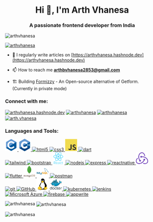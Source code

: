 <h1 align="center">Hi 👋, I'm Arth Vhanesa</h1>
<h3 align="center">A passionate frontend developer from India</h3>

<p align="left"> <img src="https://komarev.com/ghpvc/?username=arthvhanesa&label=Profile%20views&color=0e75b6&style=flat" alt="arthvhanesa" /> </p>

<p align="left"> <a href="https://twitter.com/arthvhanesa" target="blank"><img src="https://img.shields.io/twitter/follow/arthvhanesa?logo=twitter&style=for-the-badge" alt="arthvhanesa" /></a> </p>

- 📝 I regularly write articles on [https://arthvhanesa.hashnode.dev](https://arthvhanesa.hashnode.dev)

- 📫 How to reach me **arthbvhanesa2853@gmail.com**

- 🏗️ Building [Formizzy](https://github.com/Formizzy) - An Open-source alternative of Getform. (Currently in private mode)
 
<h3 align="left">Connect with me:</h3>
<p align="left">
<!-- <a href="https://dev.to/arthvhanesa" target="blank"><img align="center" src="https://raw.githubusercontent.com/rahuldkjain/github-profile-readme-generator/master/src/images/icons/Social/devto.svg" alt="arthvhanesa" height="30" width="40" /></a> -->
<a href="https://arthvhanesa.hashnode.dev" target="blank"><img align="center" src="https://cdn.hashnode.com/res/hashnode/image/upload/v1611902473383/CDyAuTy75.png" alt="arthvhanesa.hashnode.dev" height="30" width="30" /></a>
<a href="https://twitter.com/arthvhanesa" target="blank"><img align="center" src="https://raw.githubusercontent.com/rahuldkjain/github-profile-readme-generator/master/src/images/icons/Social/twitter.svg" alt="arthvhanesa" height="30" width="40" /></a>
<a href="https://linkedin.com/in/arthvhanesa" target="blank"><img align="center" src="https://raw.githubusercontent.com/rahuldkjain/github-profile-readme-generator/master/src/images/icons/Social/linked-in-alt.svg" alt="arthvhanesa" height="30" width="40" /></a>
<a href="https://instagram.com/arth.vhanesa" target="blank"><img align="center" src="https://raw.githubusercontent.com/rahuldkjain/github-profile-readme-generator/master/src/images/icons/Social/instagram.svg" alt="arth.vhanesa" height="30" width="40" /></a>
</p>

<h3 align="left">Languages and Tools:</h3>
<p align="left">
<!-- c -->
<a href="https://www.cprogramming.com/" target="_blank" rel="noreferrer"> <img src="https://raw.githubusercontent.com/devicons/devicon/master/icons/c/c-original.svg" alt="c" width="40" height="40"/> </a> 
<!-- c++ -->
<a href="https://www.w3schools.com/cpp/" target="_blank" rel="noreferrer"> <img src="https://raw.githubusercontent.com/devicons/devicon/master/icons/cplusplus/cplusplus-original.svg" alt="cplusplus" width="40" height="40"/> </a> 
<!-- html -->
<a href="https://www.w3.org/html/" target="_blank" rel="noreferrer"> <img src="https://icongr.am/devicon/html5-original.svg?size=40&color=ffffff" alt="html5" width="40" height="40"/> </a> 
<!-- CSS -->
<a href="https://www.w3.org/Style/CSS/Overview.en.html" target="_blank" rel="noreferrer"> <img src="https://icongr.am/devicon/css3-original.svg?size=40&color=ffffff" alt="css3" width="40" height="40"/> </a>
<!-- Javascript -->
<a href="https://developer.mozilla.org/en-US/docs/Web/JavaScript" target="_blank" rel="noreferrer"> <img src="https://raw.githubusercontent.com/devicons/devicon/master/icons/javascript/javascript-original.svg" alt="javascript" width="40" height="40"/> </a> 
<!-- dart -->
<a href="https://dart.dev" target="_blank" rel="noreferrer"> <img src="https://www.vectorlogo.zone/logos/dartlang/dartlang-icon.svg" alt="dart" width="40" height="40"/> </a>
<br/>
<!-- tailwind css --> 
<a href="https://tailwindcss.com/" target="_blank" rel="noreferrer"> <img src="https://www.vectorlogo.zone/logos/tailwindcss/tailwindcss-icon.svg" alt="tailwind" width="40" height="40"/> </a>
<!-- bootstrap -->
<a href="https://getbootstrap.com" target="_blank" rel="noreferrer"> <img src="https://devicon-website.vercel.app/api/bootstrap/original.svg" alt="bootstrap" width="40" height="40"/> </a> 
<!-- react -->
<a href="https://reactjs.org/" target="_blank" rel="noreferrer"> <img src="https://raw.githubusercontent.com/devicons/devicon/master/icons/react/react-original-wordmark.svg" alt="react" width="40" height="40"/> </a> 
<!-- nodejs -->
<a href="https://nodejs.org" target="_blank" rel="noreferrer"> <img src="https://devicon-website.vercel.app/api/nodejs/original.svg" alt="nodejs" width="40" height="40"/> </a> 
<!-- express js  -->
<a href="https://expressjs.com" target="_blank" rel="noreferrer"> <img src="https://icongr.am/devicon/express-original.svg?size=40&color=ffffff" alt="express" width="40" height="40"/> </a> 
<!-- react native -->
<a href="https://reactnative.dev/" target="_blank" rel="noreferrer"> <img src="https://reactnative.dev/img/header_logo.svg" alt="reactnative" width="40" height="40"/> </a> 
<!-- redux -->
<a href="https://redux.js.org" target="_blank" rel="noreferrer"> <img src="https://raw.githubusercontent.com/devicons/devicon/master/icons/redux/redux-original.svg" alt="redux" width="40" height="40"/> </a> 
<!-- flutter -->
<a href="https://flutter.dev" target="_blank" rel="noreferrer"> <img src="https://www.vectorlogo.zone/logos/flutterio/flutterio-icon.svg" alt="flutter" width="40" height="40"/> </a> 
<!-- mongodb -->
<a href="https://www.mongodb.com/" target="_blank" rel="noreferrer"> <img src="https://raw.githubusercontent.com/devicons/devicon/master/icons/mongodb/mongodb-original-wordmark.svg" alt="mongodb" width="40" height="40"/> </a> 
<!-- my sql -->
<a href="https://www.mysql.com/" target="_blank" rel="noreferrer"> <img src="https://raw.githubusercontent.com/devicons/devicon/master/icons/mysql/mysql-original-wordmark.svg" alt="mysql" width="40" height="40"/> </a> 
<!-- postman -->
<a href="https://postman.com" target="_blank" rel="noreferrer"> <img src="https://www.vectorlogo.zone/logos/getpostman/getpostman-icon.svg" alt="postman" width="40" height="40"/> </a> 
<br/>
<!-- git -->
<a href="https://git-scm.com/" target="_blank" rel="noreferrer"> <img src="https://www.vectorlogo.zone/logos/git-scm/git-scm-icon.svg" alt="git" width="40" height="40"/> </a>
<!-- GitHub -->
<a href="https://github.com" target="_blank" rel="noreferrer"> <img src="https://devicon-website.vercel.app/api/github/original.svg?color=%23FFFFFF" alt="GitHub" width="40" height="40"/> </a> 
<!-- linux -->
<a href="https://www.linux.org/" target="_blank" rel="noreferrer"> <img src="https://raw.githubusercontent.com/devicons/devicon/master/icons/linux/linux-original.svg" alt="linux" width="40" height="40"/> </a> 
<!-- docker -->
<a href="https://www.docker.com/" target="_blank" rel="noreferrer"> <img src="https://raw.githubusercontent.com/devicons/devicon/master/icons/docker/docker-original-wordmark.svg" alt="docker" width="40" height="40"/> </a> 
<!-- kubernetes -->
<a href="https://kubernetes.io" target="_blank" rel="noreferrer"> <img src="https://www.vectorlogo.zone/logos/kubernetes/kubernetes-icon.svg" alt="kubernetes" width="40" height="40"/> </a> 
<!-- jenkins -->
<a href="https://www.jenkins.io" target="_blank" rel="noreferrer"> <img src="https://www.vectorlogo.zone/logos/jenkins/jenkins-icon.svg" alt="jenkins" width="40" height="40"/> </a>
<br/>
<!-- Azure  -->
<a href="https://azure.microsoft.com" target="_blank" rel="noreferrer"> <img src="https://devicon-website.vercel.app/api/azure/original.svg" alt="Microsoft Azure" width="40" height="40"/> </a> 
<!-- firebase  -->
<a href="https://firebase.google.com/" target="_blank" rel="noreferrer"> <img src="https://www.vectorlogo.zone/logos/firebase/firebase-icon.svg" alt="firebase" width="40" height="40"/> </a> 
<!-- appwrite -->
<a href="https://appwrite.io" target="_blank" rel="noreferrer"> <img src="https://www.vectorlogo.zone/logos/appwriteio/appwriteio-icon.svg" alt="appwrite" width="40" height="40"/> </a> 

</p>

<p><img align="left" src="https://github-readme-stats.vercel.app/api/top-langs?username=arthvhanesa&show_icons=true&locale=en&layout=compact" alt="arthvhanesa" /></p>

<p>&nbsp;<img align="center" src="https://github-readme-stats.vercel.app/api?username=arthvhanesa&show_icons=true&locale=en" alt="arthvhanesa" /></p>

<p><img align="center" src="https://github-readme-streak-stats.herokuapp.com/?user=arthvhanesa&" alt="arthvhanesa" /></p>
